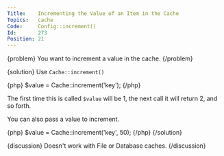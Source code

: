 ```yaml
---
Title:    Incrementing the Value of an Item in the Cache
Topics:   cache
Code:     Config::increment()
Id:       273
Position: 21
---
```


{problem}
You want to increment a value in the cache.
{/problem}

{solution}
Use `Cache::increment()`

{php}
$value = Cache::increment('key');
{/php}

The first time this is called `$value` will be 1, the next call it will return 2, and so forth.

You can also pass a value to increment.

{php}
$value = Cache::increment('key', 50);
{/php}
{/solution}

{discussion}
Doesn't work with File or Database caches.
{/discussion}
